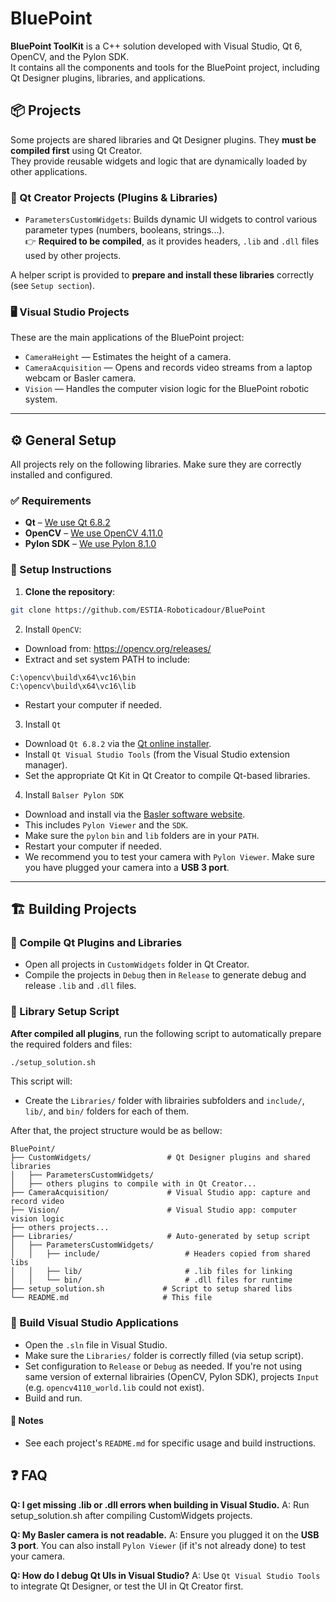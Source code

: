 # BluePoint

**BluePoint ToolKit** is a C++ solution developed with Visual Studio, Qt 6, OpenCV, and the Pylon SDK.  
It contains all the components and tools for the BluePoint project, including Qt Designer plugins, libraries, and applications.

## 📦 Projects

Some projects are shared libraries and Qt Designer plugins. They **must be compiled first** using Qt Creator.  
They provide reusable widgets and logic that are dynamically loaded by other applications.

### 🔧 Qt Creator Projects (Plugins & Libraries)

- `ParametersCustomWidgets`: Builds dynamic UI widgets to control various parameter types (numbers, booleans, strings...).  
  👉 **Required to be compiled**, as it provides headers, `.lib` and `.dll` files used by other projects.

A helper script is provided to **prepare and install these libraries** correctly (see `Setup section`).

### 🖥️ Visual Studio Projects

These are the main applications of the BluePoint project:

- `CameraHeight` — Estimates the height of a camera.
- `CameraAcquisition` — Opens and records video streams from a laptop webcam or Basler camera.
- `Vision` — Handles the computer vision logic for the BluePoint robotic system.

---

## ⚙️ General Setup

All projects rely on the following libraries. Make sure they are correctly installed and configured.

### ✅ Requirements

- **Qt** – [We use Qt 6.8.2](https://www.qt.io/download-dev)
- **OpenCV** – [We use OpenCV 4.11.0](https://opencv.org/releases/)
- **Pylon SDK** – [We use Pylon 8.1.0](https://www.baslerweb.com/en/downloads/software/?downloadCategory.values.label.data=pylon)

### 🧰 Setup Instructions

1. **Clone the repository**:
```bash
git clone https://github.com/ESTIA-Roboticadour/BluePoint
```

2. Install `OpenCV`:
- Download from: https://opencv.org/releases/
- Extract and set system PATH to include:
```
C:\opencv\build\x64\vc16\bin
C:\opencv\build\x64\vc16\lib
```
- Restart your computer if needed.

3. Install `Qt`
- Download `Qt 6.8.2` via the [Qt online installer](https://www.qt.io/download-dev).
- Install `Qt Visual Studio Tools` (from the Visual Studio extension manager).
- Set the appropriate Qt Kit in Qt Creator to compile Qt-based libraries.

4. Install `Balser Pylon SDK`
- Download and install via the [Basler software website](https://www.baslerweb.com/en/downloads/software/?downloadCategory.values.label.data=pylon).
- This includes `Pylon Viewer` and the `SDK`.
- Make sure the `pylon` `bin` and `lib` folders are in your `PATH`.
- Restart your computer if needed.
- We recommend you to test your camera with `Pylon Viewer`. Make sure you have plugged your camera into a **USB 3 port**. 

---

## 🏗️ Building Projects

### 🔌 Compile Qt Plugins and Libraries

- Open all projects in `CustomWidgets` folder in Qt Creator.
- Compile the projects in `Debug` then in `Release` to generate debug and release `.lib` and `.dll` files.

### 📁 Library Setup Script
**After compiled all plugins**, run the following script to automatically prepare the required folders and files:

```bash
./setup_solution.sh
```

This script will:
- Create the `Libraries/` folder with librairies subfolders and `include/`, `lib/`, and `bin/` folders for each of them.

After that, the project structure would be as bellow:

```
BluePoint/
├── CustomWidgets/                 # Qt Designer plugins and shared libraries
│   ├── ParametersCustomWidgets/
│   ├── others plugins to compile with in Qt Creator...
├── CameraAcquisition/             # Visual Studio app: capture and record video
├── Vision/                        # Visual Studio app: computer vision logic
├── others projects...
├── Libraries/                     # Auto-generated by setup script
│   ├── ParametersCustomWidgets/
│   │   ├── include/                   # Headers copied from shared libs
│   │   ├── lib/                       # .lib files for linking
│   │   └── bin/                       # .dll files for runtime
├── setup_solution.sh             # Script to setup shared libs
└── README.md                     # This file
```

### 🧱 Build Visual Studio Applications
- Open the `.sln` file in Visual Studio.
- Make sure the `Libraries/` folder is correctly filled (via setup script).
- Set configuration to `Release` or `Debug` as needed. If you're not using same version of external librairies (OpenCV, Pylon SDK), projects `Input` (e.g. `opencv4110_world.lib` could not exist).
- Build and run.

#### 📌 Notes

- See each project's `README.md` for specific usage and build instructions.

## ❓ FAQ
**Q: I get missing .lib or .dll errors when building in Visual Studio.**
A: Run setup_solution.sh after compiling CustomWidgets projects.

**Q: My Basler camera is not readable.**
A: Ensure you plugged it on the **USB 3 port**. You can also install `Pylon Viewer` (if it's not already done) to test your camera.

**Q: How do I debug Qt UIs in Visual Studio?**
A: Use `Qt Visual Studio Tools` to integrate Qt Designer, or test the UI in Qt Creator first.
